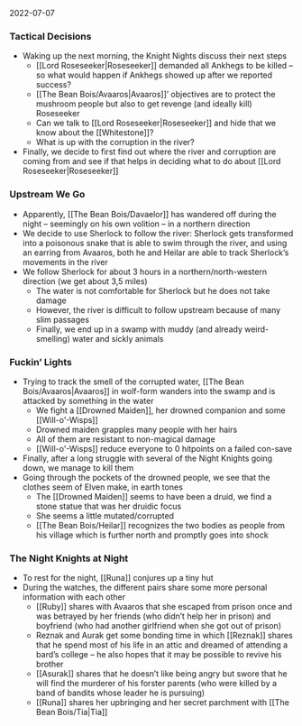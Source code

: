 2022-07-07

### Tactical Decisions
- Waking up the next morning, the Knight Nights discuss their next steps
	- [[Lord Roseseeker|Roseseeker]] demanded all Ankhegs to be killed – so what would happen if Ankhegs showed up after we reported success?
	- [[The Bean Bois/Avaaros|Avaaros]]’ objectives are to protect the mushroom people but also to get revenge (and ideally kill) Roseseeker
	- Can we talk to [[Lord Roseseeker|Roseseeker]] and hide that we know about the [[Whitestone]]?
	- What is up with the corruption in the river?
- Finally, we decide to first find out where the river and corruption are coming from and see if that helps in deciding what to do about [[Lord Roseseeker|Roseseeker]]

### Upstream We Go
- Apparently, [[The Bean Bois/Davaelor]] has wandered off during the night – seemingly on his own volition – in a northern direction
- We decide to use Sherlock to follow the river: Sherlock gets transformed into a poisonous snake that is able to swim through the river, and using an earring from Avaaros, both he and Heilar are able to track Sherlock’s movements in the river
- We follow Sherlock for about 3 hours in a northern/north-western direction (we get about 3,5 miles)
	- The water is not comfortable for Sherlock but he does not take damage
	- However, the river is difficult to follow upstream because of many slim passages
	- Finally, we end up in a swamp with muddy (and already weird-smelling) water and sickly animals

### Fuckin’ Lights
- Trying to track the smell of the corrupted water, [[The Bean Bois/Avaaros|Avaaros]] in wolf-form wanders into the swamp and is attacked by something in the water
	- We fight a [[Drowned Maiden]], her drowned companion and some [[Will-o'-Wisps]]
	- Drowned maiden grapples many people with her hairs
	- All of them are resistant to non-magical damage
	- [[Will-o'-Wisps]] reduce everyone to 0 hitpoints on a failed con-save
- Finally, after a long struggle with several of the Night Knights going down, we manage to kill them
- Going through the pockets of the drowned people, we see that the clothes seem of Elven make, in earth tones
	- The [[Drowned Maiden]] seems to have been a druid, we find a stone statue that was her druidic focus
	- She seems a little mutated/corrupted
	- [[The Bean Bois/Heilar]] recognizes the two bodies as people from his village which is further north and promptly goes into shock

### The Night Knights at Night
- To rest for the night, [[Runa]] conjures up a tiny hut
- During the watches, the different pairs share some more personal information with each other
	- [[Ruby]] shares with Avaaros that she escaped from prison once and was betrayed by her friends (who didn’t help her in prison) and boyfriend (who had another girlfriend when she got out of prison)
	- Reznak and Aurak get some bonding time in which [[Reznak]] shares that he spend most of his life in an attic and dreamed of attending a bard’s college – he also hopes that it may be possible to revive his brother
	- [[Asurak]] shares that he doesn’t like being angry but swore that he will find the murderer of his forster parents (who were killed by a band of bandits whose leader he is pursuing)
	- [[Runa]] shares her upbringing and her secret parchment with [[The Bean Bois/Tia|Tia]]